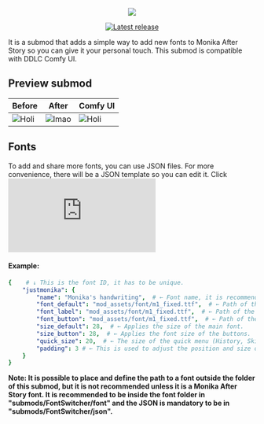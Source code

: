 <p align="center">
  <img src="https://github.com/zer0fixer/MAS-FontSwitcher/assets/94260040/ecafaae0-acfc-4105-a5a0-2d5c5864e2c5">
</p>

<p align="center">
<a href="https://github.com/zer0fixer/MAS-FontSwitcher/releases/latest">
  <img alt="Latest release" src="https://img.shields.io/github/v/release/zer0fixer/MAS-Extraplus?style=for-the-badge&logo=appveyor">
</a>
</p>

It is a submod that adds a simple way to add new fonts to Monika After Story so you can give it your personal touch.
This submod is compatible with DDLC Comfy UI.

## Preview submod
| Before | After | Comfy UI |
| ------- | ------- | ------- |
| ![Holi](https://github.com/zer0fixer/MAS-FontSwitcher/assets/94260040/4602cc56-a6d4-4fec-96d3-f7be56c05508) | ![lmao](https://github.com/zer0fixer/MAS-FontSwitcher/assets/94260040/f21de1f0-ebea-483f-9340-0fadb11b2e50) | ![Holi](https://github.com/zer0fixer/MAS-FontSwitcher/assets/94260040/a2940cb6-49f2-461d-a722-53d3ab9c6a1c) |

## Fonts
To add and share more fonts, you can use JSON files.
For more convenience, there will be a JSON template so you can edit it.
Click ![Here!](https://github.com/zer0fixer/resource-repository/blob/main/Template.json)

#### Example:
```yaml
{    # ↓ This is the font ID, it has to be unique.
    "justmonika": {
        "name": "Monika's handwriting",  # ← Font name, it is recommended to keep it short to avoid screen saturation.
        "font_default": "mod_assets/font/m1_fixed.ttf",  # ← Path of the main font (Game Text, Dialogue).
        "font_label": "mod_assets/font/m1_fixed.ttf",  # ← Path of the label font (General Titles).
        "font_button": "mod_assets/font/m1_fixed.ttf",  # ← Path of the button font (Options).
        "size_default": 28,  # ← Applies the size of the main font.
        "size_button": 28,  # ← Applies the font size of the buttons.
        "quick_size": 20,  # ← The size of the quick menu (History, Skip, Auto, Save, Load, Settings).
        "padding": 3 # ← This is used to adjust the position and size of the button content. Therefore you will use it in some fonts where it is necessary to modify the padding.
    }
}
```
**Note: It is possible to place and define the path to a font outside the folder of this submod, but it is not recommended unless it is a Monika After Story font. It is recommended to be inside the font folder in "submods/FontSwitcher/font" and the JSON is mandatory to be in "submods/FontSwitcher/json".**
